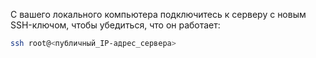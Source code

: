 С вашего локального компьютера подключитесь к серверу с новым SSH-ключом, чтобы убедиться, что он работает:

```bash
ssh root@<публичный_IP-адрес_сервера>
```